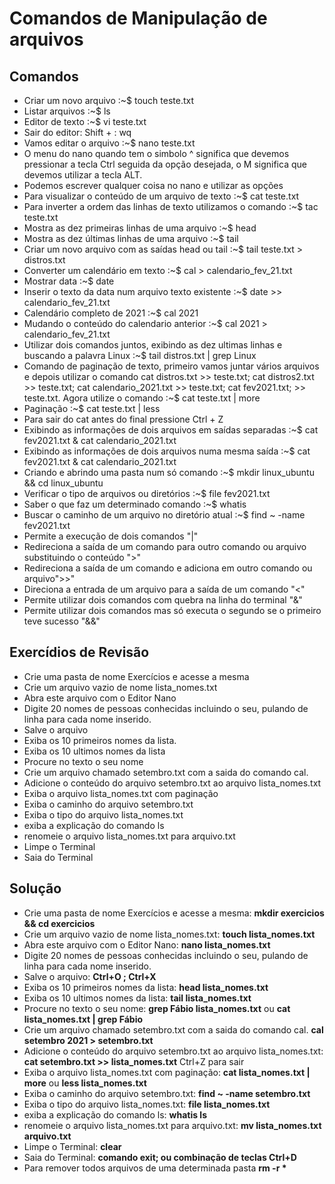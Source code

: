 # Comandos de Manipulação de arquivos

<h2>Comandos</h2>

<ul>
<li>Criar um novo arquivo :~$ touch teste.txt</li>
<li>Listar arquivos :~$ ls</li>
<li>Editor de texto :~$ vi teste.txt</li>
<li>Sair do editor: Shift + : wq <ENTER></li>
<li>Vamos editar o arquivo :~$ nano teste.txt</li>
<li>O menu do nano quando tem o simbolo ^ significa que devemos pressionar a tecla Ctrl seguida da opção desejada, o M significa que devemos utilizar a tecla ALT.</li>
<li>Podemos escrever qualquer coisa no nano e utilizar as opções</li>
<li>Para visualizar o conteúdo de um arquivo de texto :~$ cat teste.txt</li>
<li>Para inverter a ordem das linhas de texto utilizamos o comando  :~$ tac teste.txt</li>
<li>Mostra as dez primeiras linhas de uma arquivo :~$ head</li>
<li>Mostra as dez últimas linhas de uma arquivo :~$ tail</li>
<li>Criar um novo arquivo com as saídas head ou tail :~$ tail teste.txt > distros.txt</li>
<li>Converter um calendário em texto :~$ cal > calendario_fev_21.txt</li>
<li>Mostrar data :~$ date</li>
<li>Inserir o texto da data num arquivo texto existente :~$ date >> calendario_fev_21.txt</li>
<li>Calendário completo de 2021 :~$ cal 2021</li>
<li>Mudando o conteúdo do calendario anterior :~$ cal 2021 > calendario_fev_21.txt</li>
<li>Utilizar dois comandos juntos, exibindo as dez ultimas linhas e buscando a palavra Linux :~$ tail distros.txt | grep Linux</li>
<li>Comando de paginação de texto, primeiro vamos juntar vários arquivos e depois utilizar o comando cat distros.txt >> teste.txt; cat distros2.txt >> teste.txt; cat calendario_2021.txt >> teste.txt; cat fev2021.txt;  >> teste.txt. Agora utilize o comando :~$ cat teste.txt | more</li>
<li>Paginação :~$ cat teste.txt | less</li>
<li>Para sair do cat antes do final pressione Ctrl + Z</li>
<li>Exibindo as informações de dois arquivos em saídas separadas :~$ cat fev2021.txt & cat calendario_2021.txt</li>
<li>Exibindo as informações de dois arquivos numa mesma saída :~$ cat fev2021.txt & cat calendario_2021.txt</li>
<li>Criando e abrindo uma pasta num só comando :~$ mkdir linux_ubuntu && cd linux_ubuntu</li>
<li>Verificar o tipo de arquivos ou diretórios :~$ file fev2021.txt</li>
<li>Saber o que faz um determinado comando :~$ whatis <comando></li>
<li>Buscar o caminho de um arquivo no diretório atual :~$ find ~ -name fev2021.txt</li>
<li>Permite a execução de dois comandos "|"</li>
<li>Redireciona a saída de um comando para outro comando ou arquivo substituindo o conteúdo ">"</li>
<li>Redireciona a saída de um comando e adiciona em outro comando ou arquivo">>"</li>
<li>Direciona a entrada de um arquivo para a saída de um comando "<" </li>
<li>Permite utilizar dois comandos com quebra na linha do terminal "&" </li>
<li>Permite utilizar dois comandos mas só executa o segundo se o primeiro teve sucesso "&&"</li>
</ul>

<h2>Exercídios de Revisão</h2>

<ul>
<li>Crie uma pasta de nome Exercícios e acesse a mesma</li>
<li>Crie um arquivo vazio de nome lista_nomes.txt</li>
<li>Abra este arquivo com o Editor Nano</li>
<li>Digite 20 nomes de pessoas conhecidas incluindo o seu, pulando de linha para cada nome inserido.</li>
<li>Salve o arquivo</li>
<li>Exiba os 10 primeiros nomes da lista.</li>
<li>Exiba os 10 ultimos nomes da lista</li>
<li>Procure no texto o seu nome</li>
<li>Crie um arquivo chamado setembro.txt com a saida do comando cal.</li>
<li>Adicione o conteúdo do arquivo setembro.txt ao arquivo lista_nomes.txt</li>
<li>Exiba o arquivo lista_nomes.txt com paginação</li>
<li>Exiba o caminho do arquivo setembro.txt</li>
<li>Exiba o tipo do arquivo lista_nomes.txt</li>
<li>exiba a explicação do comando ls</li>
<li>renomeie o arquivo lista_nomes.txt para arquivo.txt</li>
<li>Limpe o Terminal</li>
<li>Saia do Terminal</li>
</ul>

<h2>Solução</h2>
<ul>
<li>Crie uma pasta de nome Exercícios e acesse a mesma: <b>mkdir exercicios && cd exercicios</b></li>
<li>Crie um arquivo vazio de nome lista_nomes.txt: <b>touch lista_nomes.txt</b></li>
<li>Abra este arquivo com o Editor Nano: <b>nano lista_nomes.txt</b></li>
<li>Digite 20 nomes de pessoas conhecidas incluindo o seu, pulando de linha para cada nome inserido.</li>
<li>Salve o arquivo: <b>Ctrl+O <ENTER>; Ctrl+X</b></li>
<li>Exiba os 10 primeiros nomes da lista: <b>head lista_nomes.txt</b></li>
<li>Exiba os 10 ultimos nomes da lista: <b>tail lista_nomes.txt</b></li>
<li>Procure no texto o seu nome: <b>grep Fábio lista_nomes.txt</b> ou <b>cat lista_nomes.txt | grep Fábio</b></li>
<li>Crie um arquivo chamado setembro.txt com a saida do comando cal. <b>cal setembro 2021 > setembro.txt</b></li>
<li>Adicione o conteúdo do arquivo setembro.txt ao arquivo lista_nomes.txt: <b>cat setembro.txt >> lista_nomes.txt</b> Ctrl+Z para sair</li>
<li>Exiba o arquivo lista_nomes.txt com paginação: <b>cat lista_nomes.txt | more</b> ou <b>less lista_nomes.txt</b></li>
<li>Exiba o caminho do arquivo setembro.txt: <b>find ~ -name setembro.txt</b></li>
<li>Exiba o tipo do arquivo lista_nomes.txt: <b>file lista_nomes.txt</b></li>
<li>exiba a explicação do comando ls: <b>whatis ls</b></li>
<li>renomeie o arquivo lista_nomes.txt para arquivo.txt: <b>mv lista_nomes.txt arquivo.txt</b></li>
<li>Limpe o Terminal: <b>clear</b></li>
<li>Saia do Terminal: <b>comando exit; ou combinação de teclas Ctrl+D</b></li>
<li>Para remover todos arquivos de uma determinada pasta <b>rm -r *</b></li>
</ul>
